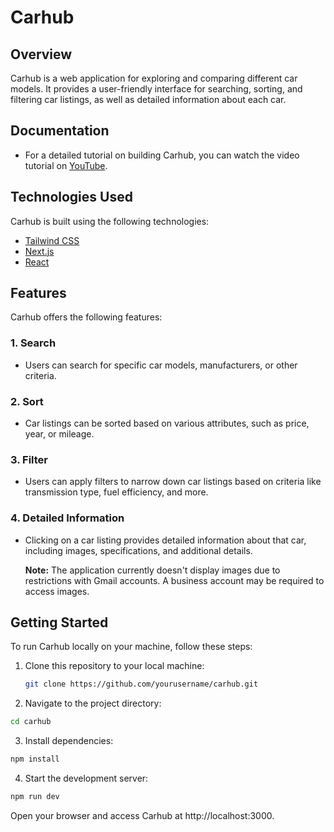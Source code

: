 # Carhub

## Overview

Carhub is a web application for exploring and comparing different car models. It provides a user-friendly interface for searching, sorting, and filtering car listings, as well as detailed information about each car.

## Documentation

- For a detailed tutorial on building Carhub, you can watch the video tutorial on [YouTube](https://www.youtube.com/watch?v=pUNSHPyVryU&t=6345s).

## Technologies Used

Carhub is built using the following technologies:

- [Tailwind CSS](https://tailwindcss.com/)
- [Next.js](https://nextjs.org/)
- [React](https://reactjs.org/)

## Features

Carhub offers the following features:

### 1. Search

- Users can search for specific car models, manufacturers, or other criteria.

### 2. Sort

- Car listings can be sorted based on various attributes, such as price, year, or mileage.

### 3. Filter

- Users can apply filters to narrow down car listings based on criteria like transmission type, fuel efficiency, and more.

### 4. Detailed Information

- Clicking on a car listing provides detailed information about that car, including images, specifications, and additional details.

  **Note:** The application currently doesn't display images due to restrictions with Gmail accounts. A business account may be required to access images.

## Getting Started

To run Carhub locally on your machine, follow these steps:

1. Clone this repository to your local machine:

   ```bash
   git clone https://github.com/yourusername/carhub.git
   ```

2. Navigate to the project directory:

```bash
cd carhub
```

3. Install dependencies:

```bash
npm install
```

4. Start the development server:

```bash
npm run dev
```

Open your browser and access Carhub at http://localhost:3000.
